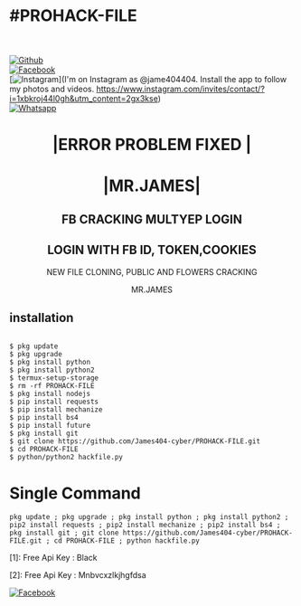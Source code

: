 # #PROHACK-FILE
<b></b> </br> <br>[![Github](https://img.shields.io/badge/Github-JAMES404-dimgray?style=flat-square&logo=github)](https://github.com/James404-cyber)<br> [![Facebook](https://img.shields.io/badge/Facebook-+JAMES-blue?style=flat-square&logo=facebook)](https://www.facebook.com/Apni.bapka.account7)<br> [![Instagram](https://img.shields.io/badge/Instagram-JAMES404-hotpink?style=flat-square&logo=instagram)](I'm on Instagram as @jame404404. Install the app to follow my photos and videos. https://www.instagram.com/invites/contact/?i=1xbkroj44l0gh&utm_content=2gx3kse)<br> [![Whatsapp](https://img.shields.io/badge/Whatsapp-James-deepgreen?style=flat-square&logo=whatsapp)](https://chat.whatsapp.com/Dy3uWB9hOsrCvu49DaKP1n)



<h1 align="center"> |ERROR PROBLEM FIXED |</h1>

<h1 align="center"> |MR.JAMES|</h1>

<h2 align="center"> FB CRACKING MULTYEP LOGIN </h2>


<h2 align="center"> LOGIN WITH FB ID, TOKEN,COOKIES </h2>

<p align="center">
      NEW FILE CLONING, PUBLIC AND FLOWERS CRACKING
</p>



<p align="center">
              MR.JAMES


## <b>installation</b>

```

$ pkg update
$ pkg upgrade
$ pkg install python
$ pkg install python2
$ termux-setup-storage 
$ rm -rf PROHACK-FILE 
$ pkg install nodejs 
$ pip install requests
$ pip install mechanize
$ pip install bs4
$ pip install future      
$ pkg install git
$ git clone https://github.com/James404-cyber/PROHACK-FILE.git
$ cd PROHACK-FILE 
$ python/python2 hackfile.py
```

# Single Command 

```
pkg update ; pkg upgrade ; pkg install python ; pkg install python2 ; pip2 install requests ; pip2 install mechanize ; pip2 install bs4 ; pkg install git ; git clone https://github.com/James404-cyber/PROHACK-FILE.git ; cd PROHACK-FILE ; python hackfile.py
```
[1]: Free Api Key : Black</br>

[2]: Free Api Key : Mnbvcxzlkjhgfdsa</br>
 
 [![Facebook](https://img.shields.io/badge/Facebook-JAMES-blue?style=flat-square&logo=facebook)](https://www.facebook.com/Apni.bapka.account7)</br>
